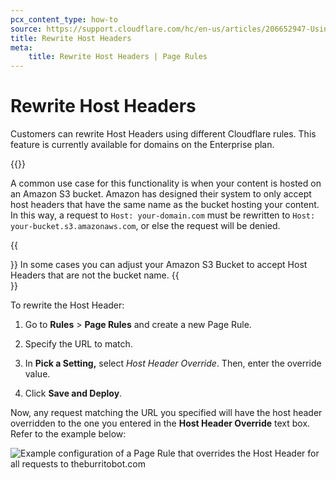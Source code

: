 ```yaml
---
pcx_content_type: how-to
source: https://support.cloudflare.com/hc/en-us/articles/206652947-Using-Page-Rules-to-rewrite-Host-Headers
title: Rewrite Host Headers
meta:
    title: Rewrite Host Headers | Page Rules
---
```


# Rewrite Host Headers

Customers can rewrite Host Headers using different Cloudflare rules. This feature is currently available for domains on the Enterprise plan.

{{<render file="_origin-rule-promotion.md" productFolder="rules" withParameters="/rules/origin-rules/features/#host-header">}}

A common use case for this functionality is when your content is hosted on an Amazon S3 bucket. Amazon has designed their system to only accept host headers that have the same name as the bucket hosting your content. In this way, a request to `Host: your-domain.com` must be rewritten to `Host: your-bucket.s3.amazonaws.com`, or else the request will be denied.

{{<Aside type="note">}}
In some cases you can adjust your Amazon S3 Bucket to accept Host
Headers that are not the bucket name.
{{</Aside>}}

To rewrite the Host Header:

1. Go to **Rules** > **Page Rules** and create a new Page Rule.

2. Specify the URL to match.

3. In **Pick a Setting,** select _Host Header Override_. Then, enter the override value.

4. Click **Save and Deploy**.

Now, any request matching the URL you specified will have the host header overridden to the one you entered in the **Host Header Override** text box. Refer to the example below:

![Example configuration of a Page Rule that overrides the Host Header for all requests to theburritobot.com](/images/support/page-rule-host-header-override_resized.png)
